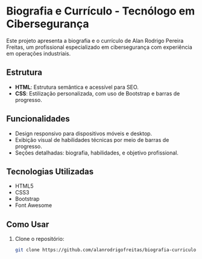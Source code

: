 # Biografia e Currículo - Tecnólogo em Cibersegurança

Este projeto apresenta a biografia e o currículo de Alan Rodrigo Pereira Freitas, um profissional especializado em cibersegurança com experiência em operações industriais.

## Estrutura

- **HTML**: Estrutura semântica e acessível para SEO.
- **CSS**: Estilização personalizada, com uso de Bootstrap e barras de progresso.

## Funcionalidades

- Design responsivo para dispositivos móveis e desktop.
- Exibição visual de habilidades técnicas por meio de barras de progresso.
- Seções detalhadas: biografia, habilidades, e objetivo profissional.

## Tecnologias Utilizadas

- HTML5
- CSS3
- Bootstrap
- Font Awesome

## Como Usar

1. Clone o repositório:
   ```bash
   git clone https://github.com/alanrodrigofreitas/biografia-curriculo.git